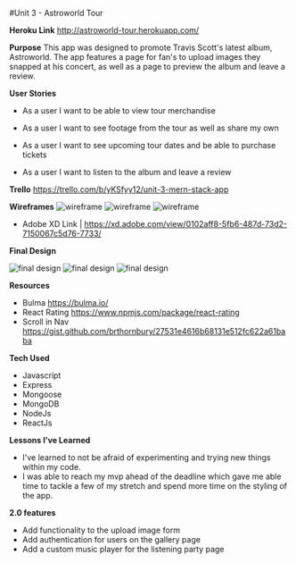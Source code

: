 #Unit 3 - Astroworld Tour 

**Heroku Link**
http://astroworld-tour.herokuapp.com/

**Purpose** 
This app was designed to promote Travis Scott's latest album, Astroworld. The app features a page for fan's to upload images they snapped at his concert, as well as a page to preview the album and leave a review. 

**User Stories**

- As a user I want to be able to view tour merchandise

- As a user I want to see footage from the tour as well as share my own

- As a user I want to see upcoming tour dates and be able to purchase tickets

- As a user I want to listen to the album and leave a review


**Trello** 
https://trello.com/b/yKSfyy12/unit-3-mern-stack-app


**Wireframes**
![wireframe](wireframe1.png)
![wireframe](wireframe2.png)
![wireframe](wireframe3.png)

- Adobe XD Link | https://xd.adobe.com/view/0102aff8-5fb6-487d-73d2-7150067c5d76-7733/

**Final Design**

![final design](final1.png)
![final design](final2.png)
![final design](final3.png)


**Resources**
- Bulma https://bulma.io/
- React Rating https://www.npmjs.com/package/react-rating
- Scroll in Nav https://gist.github.com/brthornbury/27531e4616b68131e512fc622a61baba

**Tech Used**
- Javascript
- Express
- Mongoose
- MongoDB
- NodeJs
- ReactJs

**Lessons I've Learned**
- I've learned to not be afraid of experimenting and trying new things within my code. 
- I was able to reach my mvp ahead of the deadline which gave me able time to tackle a few of my stretch and spend more time on the styling of the app. 

**2.0 features**
- Add functionality to the upload image form
- Add authentication for users on the gallery page 
- Add a custom music player for the listening party page
